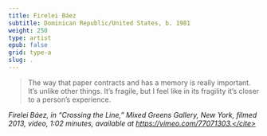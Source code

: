 ```yaml
---
title: Firelei Báez
subtitle: Dominican Republic/United States, b. 1981
weight: 250
type: artist
epub: false
grid: type-a
slug: .
---
```

> The way that paper contracts and has a memory is really important. It’s unlike other things. It’s fragile, but I feel like in its fragility it’s closer to a person’s experience.

<cite>Firelei Báez, in “Crossing the Line,” Mixed Greens Gallery, New York, filmed 2013, video, 1:02 minutes, available at https://vimeo.com/77071303.</cite>
